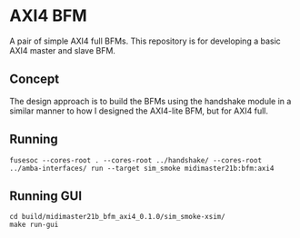 # AXI4 BFM

A pair of simple AXI4 full BFMs. This repository is for developing a basic AXI4 master and slave BFM.

## Concept

The design approach is to build the BFMs using the handshake module in a similar manner to how I designed the AXI4-lite BFM, but for AXI4 full.


## Running

`fusesoc --cores-root . --cores-root ../handshake/ --cores-root ../amba-interfaces/ run --target sim_smoke midimaster21b:bfm:axi4`


## Running GUI

```
cd build/midimaster21b_bfm_axi4_0.1.0/sim_smoke-xsim/
make run-gui
```
